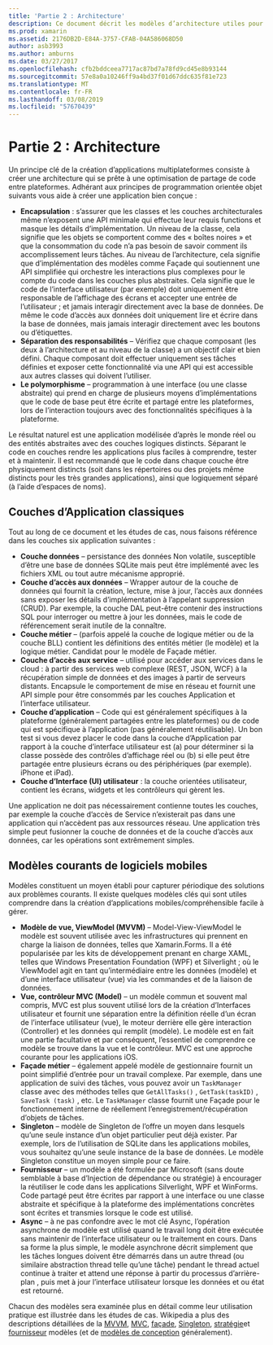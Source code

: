 ```yaml
---
title: 'Partie 2 : Architecture'
description: Ce document décrit les modèles d’architecture utiles pour générer des applications inter-plateformes. Il aborde les couches d’application classiques (couche de données, couche d’accès aux données, etc.) et des modèles logiciels mobiles courants (MVVM, MVC, etc.).
ms.prod: xamarin
ms.assetid: 2176DB2D-E84A-3757-CFAB-04A586068D50
author: asb3993
ms.author: amburns
ms.date: 03/27/2017
ms.openlocfilehash: cfb2bddceea7717ac87bd7a78fd9cd45e8b93144
ms.sourcegitcommit: 57e8a0a10246ff9a4bd37f01d67ddc635f81e723
ms.translationtype: MT
ms.contentlocale: fr-FR
ms.lasthandoff: 03/08/2019
ms.locfileid: "57670439"
---
```

# <a name="part-2---architecture"></a>Partie 2 : Architecture

Un principe clé de la création d’applications multiplateformes consiste à créer une architecture qui se prête à une optimisation de partage de code entre plateformes. Adhérant aux principes de programmation orientée objet suivants vous aide à créer une application bien conçue :

-   **Encapsulation** : s’assurer que les classes et les couches architecturales même n’exposent une API minimale qui effectue leur requis functions et masque les détails d’implémentation. Un niveau de la classe, cela signifie que les objets se comportent comme des « boîtes noires » et que la consommation du code n’a pas besoin de savoir comment ils accomplissement leurs tâches. Au niveau de l’architecture, cela signifie que d’implémentation des modèles comme Façade qui soutiennent une API simplifiée qui orchestre les interactions plus complexes pour le compte du code dans les couches plus abstraites. Cela signifie que le code de l’interface utilisateur (par exemple) doit uniquement être responsable de l’affichage des écrans et accepter une entrée de l’utilisateur ; et jamais interagir directement avec la base de données. De même le code d’accès aux données doit uniquement lire et écrire dans la base de données, mais jamais interagir directement avec les boutons ou d’étiquettes.
-   **Séparation des responsabilités** – Vérifiez que chaque composant (les deux à l’architecture et au niveau de la classe) a un objectif clair et bien défini. Chaque composant doit effectuer uniquement ses tâches définies et exposer cette fonctionnalité via une API qui est accessible aux autres classes qui doivent l’utiliser.
-   **Le polymorphisme** – programmation à une interface (ou une classe abstraite) qui prend en charge de plusieurs moyens d’implémentations que le code de base peut être écrite et partagé entre les plateformes, lors de l’interaction toujours avec des fonctionnalités spécifiques à la plateforme.


Le résultat naturel est une application modélisée d’après le monde réel ou des entités abstraites avec des couches logiques distincts. Séparant le code en couches rendre les applications plus faciles à comprendre, tester et à maintenir. Il est recommandé que le code dans chaque couche être physiquement distincts (soit dans les répertoires ou des projets même distincts pour les très grandes applications), ainsi que logiquement séparé (à l’aide d’espaces de noms).

 <a name="Typical_Application_Layers" />


## <a name="typical-application-layers"></a>Couches d’Application classiques

Tout au long de ce document et les études de cas, nous faisons référence dans les couches six application suivantes :

-   **Couche données** – persistance des données Non volatile, susceptible d’être une base de données SQLite mais peut être implémenté avec les fichiers XML ou tout autre mécanisme approprié.
-   **Couche d’accès aux données** – Wrapper autour de la couche de données qui fournit la création, lecture, mise à jour, l’accès aux données sans exposer les détails d’implémentation à l’appelant suppression (CRUD). Par exemple, la couche DAL peut-être contenir des instructions SQL pour interroger ou mettre à jour les données, mais le code de référencement serait inutile de la connaître.
-   **Couche métier** – (parfois appelé la couche de logique métier ou de la couche BLL) contient les définitions des entités métier (le modèle) et la logique métier. Candidat pour le modèle de Façade métier.
-   **Couche d’accès aux service** – utilisé pour accéder aux services dans le cloud : à partir des services web complexe (REST, JSON, WCF) à la récupération simple de données et des images à partir de serveurs distants. Encapsule le comportement de mise en réseau et fournit une API simple pour être consommés par les couches Application et l’interface utilisateur.
-   **Couche d’application** – Code qui est généralement spécifiques à la plateforme (généralement partagées entre les plateformes) ou de code qui est spécifique à l’application (pas généralement réutilisable). Un bon test si vous devez placer le code dans la couche d’Application par rapport à la couche d’interface utilisateur est (a) pour déterminer si la classe possède des contrôles d’affichage réel ou (b) si elle peut être partagée entre plusieurs écrans ou des périphériques (par exemple). iPhone et iPad).
-   **Couche d’Interface (UI) utilisateur** : la couche orientées utilisateur, contient les écrans, widgets et les contrôleurs qui gèrent les.


Une application ne doit pas nécessairement contienne toutes les couches, par exemple la couche d’accès de Service n’existerait pas dans une application qui n’accèdent pas aux ressources réseau. Une application très simple peut fusionner la couche de données et de la couche d’accès aux données, car les opérations sont extrêmement simples.

 <a name="Common_Mobile_Software_Patterns" />


## <a name="common-mobile-software-patterns"></a>Modèles courants de logiciels mobiles

Modèles constituent un moyen établi pour capturer périodique des solutions aux problèmes courants. Il existe quelques modèles clés qui sont utiles comprendre dans la création d’applications mobiles/compréhensible facile à gérer.

-   **Modèle de vue, ViewModel (MVVM)** – Model-View-ViewModel le modèle est souvent utilisée avec les infrastructures qui prennent en charge la liaison de données, telles que Xamarin.Forms. Il a été popularisée par les kits de développement prenant en charge XAML, telles que Windows Presentation Foundation (WPF) et Silverlight ; où le ViewModel agit en tant qu’intermédiaire entre les données (modèle) et d’une interface utilisateur (vue) via les commandes et de la liaison de données.
-   **Vue, contrôleur MVC (Model)** – un modèle commun et souvent mal compris, MVC est plus souvent utilisé lors de la création d’Interfaces utilisateur et fournit une séparation entre la définition réelle d’un écran de l’interface utilisateur (vue), le moteur derrière elle gère interaction (Controller) et les données qui remplit (modèle). Le modèle est en fait une partie facultative et par conséquent, l’essentiel de comprendre ce modèle se trouve dans la vue et le contrôleur. MVC est une approche courante pour les applications iOS.
-   **Façade métier** – également appelé modèle de gestionnaire fournit un point simplifié d’entrée pour un travail complexe. Par exemple, dans une application de suivi des tâches, vous pouvez avoir un `TaskManager` classe avec des méthodes telles que `GetAllTasks()` , `GetTask(taskID)` , `SaveTask (task)` , etc. Le `TaskManager` classe fournit une Façade pour le fonctionnement interne de réellement l’enregistrement/récupération d’objets de tâches.
-   **Singleton** – modèle de Singleton de l’offre un moyen dans lesquels qu’une seule instance d’un objet particulier peut déjà exister. Par exemple, lors de l’utilisation de SQLite dans les applications mobiles, vous souhaitez qu’une seule instance de la base de données. Le modèle Singleton constitue un moyen simple pour ce faire.
-   **Fournisseur** – un modèle a été formulée par Microsoft (sans doute semblable à base d’Injection de dépendance ou stratégie) à encourager la réutiliser le code dans les applications Silverlight, WPF et WinForms. Code partagé peut être écrites par rapport à une interface ou une classe abstraite et spécifique à la plateforme des implémentations concrètes sont écrites et transmies lorsque le code est utilisé.
-   **Async** – à ne pas confondre avec le mot clé Async, l’opération asynchrone de modèle est utilisé quand le travail long doit être exécutée sans maintenir de l’interface utilisateur ou le traitement en cours. Dans sa forme la plus simple, le modèle asynchrone décrit simplement que les tâches longues doivent être démarrés dans un autre thread (ou similaire abstraction thread telle qu’une tâche) pendant le thread actuel continue à traiter et attend une réponse à partir du processus d’arrière-plan , puis met à jour l’interface utilisateur lorsque les données et ou état est retourné.


Chacun des modèles sera examinée plus en détail comme leur utilisation pratique est illustrée dans les études de cas. Wikipedia a plus des descriptions détaillées de la [MVVM](https://en.wikipedia.org/wiki/Model–view–viewmodel), [MVC](https://en.wikipedia.org/wiki/Model–view–controller), [façade](https://en.wikipedia.org/wiki/Facade_pattern), [Singleton](https://en.wikipedia.org/wiki/Singleton_pattern), [stratégie](https://en.wikipedia.org/wiki/Strategy_pattern)et [fournisseur](https://en.wikipedia.org/wiki/Provider_model) modèles (et de [modèles de conception](https://en.wikipedia.org/wiki/Design_Patterns) généralement).
